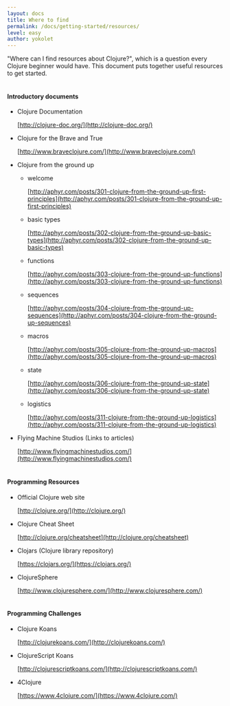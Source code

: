 ```yaml
---
layout: docs
title: Where to find
permalink: /docs/getting-started/resources/
level: easy
author: yokolet
---
```


"Where can I find resources about Clojure?", which is a question every Clojure beginner would have.
This document puts together useful resources to get started.
<br/><br/>

#### Introductory documents

- Clojure Documentation

    [http://clojure-doc.org/](http://clojure-doc.org/)

- Clojure for the Brave and True

    [http://www.braveclojure.com/](http://www.braveclojure.com/)

- Clojure from the ground up

  - welcome

      [http://aphyr.com/posts/301-clojure-from-the-ground-up-first-principles](http://aphyr.com/posts/301-clojure-from-the-ground-up-first-principles)

  - basic types

      [http://aphyr.com/posts/302-clojure-from-the-ground-up-basic-types](http://aphyr.com/posts/302-clojure-from-the-ground-up-basic-types)

  - functions

      [http://aphyr.com/posts/303-clojure-from-the-ground-up-functions](http://aphyr.com/posts/303-clojure-from-the-ground-up-functions)

  - sequences

      [http://aphyr.com/posts/304-clojure-from-the-ground-up-sequences](http://aphyr.com/posts/304-clojure-from-the-ground-up-sequences)

  - macros

     [http://aphyr.com/posts/305-clojure-from-the-ground-up-macros](http://aphyr.com/posts/305-clojure-from-the-ground-up-macros)

  - state

      [http://aphyr.com/posts/306-clojure-from-the-ground-up-state](http://aphyr.com/posts/306-clojure-from-the-ground-up-state)

  - logistics

      [http://aphyr.com/posts/311-clojure-from-the-ground-up-logistics](http://aphyr.com/posts/311-clojure-from-the-ground-up-logistics)

- Flying Machine Studios (Links to articles)

    [http://www.flyingmachinestudios.com/](http://www.flyingmachinestudios.com/)
    <br/><br/>

#### Programming Resources

  - Official Clojure web site

    [http://clojure.org/](http://clojure.org/)

  - Clojure Cheat Sheet

    [http://clojure.org/cheatsheet](http://clojure.org/cheatsheet)

  - Clojars (Clojure library repository)

    [https://clojars.org/](https://clojars.org/)

  - ClojureSphere

    [http://www.clojuresphere.com/](http://www.clojuresphere.com/)
    <br/><br/>

#### Programming Challenges

  - Clojure Koans

    [http://clojurekoans.com/](http://clojurekoans.com/)

  - ClojureScript Koans

    [http://clojurescriptkoans.com/](http://clojurescriptkoans.com/)

  - 4Clojure

    [https://www.4clojure.com/](https://www.4clojure.com/)